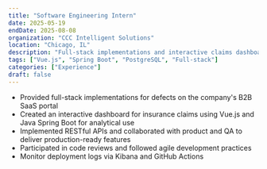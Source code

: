 ```yaml
---
title: "Software Engineering Intern"
date: 2025-05-19
endDate: 2025-08-08
organization: "CCC Intelligent Solutions"
location: "Chicago, IL"
description: "Full-stack implementations and interactive claims dashboard for B2B SaaS portal."
tags: ["Vue.js", "Spring Boot", "PostgreSQL", "Full-stack"]
categories: ["Experience"]
draft: false
---
```


- Provided full-stack implementations for defects on the company's B2B SaaS portal
- Created an interactive dashboard for insurance claims using Vue.js and Java Spring Boot for analytical use
- Implemented RESTful APIs and collaborated with product and QA to deliver production-ready features
- Participated in code reviews and followed agile development practices
- Monitor deployment logs via Kibana and GitHub Actions